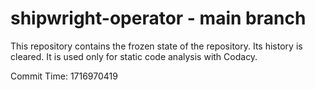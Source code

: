# shipwright-operator - main branch

This repository contains the frozen state of the repository.
Its history is cleared. It is used only for static code
analysis with Codacy.

Commit Time: 1716970419